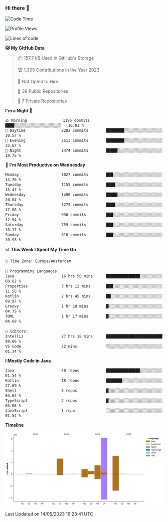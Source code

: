### Hi there 👋


<!--START_SECTION:waka-->
![Code Time](http://img.shields.io/badge/Code%20Time-3%2C207%20hrs%2011%20mins-blue)

![Profile Views](http://img.shields.io/badge/Profile%20Views-7-blue)

![Lines of code](https://img.shields.io/badge/From%20Hello%20World%20I%27ve%20Written-7.4%20million%20lines%20of%20code-blue)

**🐱 My GitHub Data** 

> 📦 157.7 kB Used in GitHub's Storage 
 > 
> 🏆 1,305 Contributions in the Year 2023
 > 
> 🚫 Not Opted to Hire
 > 
> 📜 39 Public Repositories 
 > 
> 🔑 7 Private Repositories 
 > 
**I'm a Night 🦉** 

```text
🌞 Morning                1195 commits        ████░░░░░░░░░░░░░░░░░░░░░   16.01 % 
🌆 Daytime                2282 commits        ████████░░░░░░░░░░░░░░░░░   30.57 % 
🌃 Evening                2513 commits        ████████░░░░░░░░░░░░░░░░░   33.67 % 
🌙 Night                  1474 commits        █████░░░░░░░░░░░░░░░░░░░░   19.75 % 
```
📅 **I'm Most Productive on Wednesday** 

```text
Monday                   1027 commits        ███░░░░░░░░░░░░░░░░░░░░░░   13.76 % 
Tuesday                  1155 commits        ████░░░░░░░░░░░░░░░░░░░░░   15.47 % 
Wednesday                1496 commits        █████░░░░░░░░░░░░░░░░░░░░   20.04 % 
Thursday                 1275 commits        ████░░░░░░░░░░░░░░░░░░░░░   17.08 % 
Friday                   936 commits         ███░░░░░░░░░░░░░░░░░░░░░░   12.54 % 
Saturday                 759 commits         ███░░░░░░░░░░░░░░░░░░░░░░   10.17 % 
Sunday                   816 commits         ███░░░░░░░░░░░░░░░░░░░░░░   10.93 % 
```


📊 **This Week I Spent My Time On** 

```text
🕑︎ Time Zone: Europe/Amsterdam

💬 Programming Languages: 
Java                     16 hrs 50 mins      ███████████████░░░░░░░░░░   60.82 % 
Properties               3 hrs 12 mins       ███░░░░░░░░░░░░░░░░░░░░░░   11.58 % 
Kotlin                   2 hrs 45 mins       ██░░░░░░░░░░░░░░░░░░░░░░░   09.97 % 
Groovy                   1 hr 18 mins        █░░░░░░░░░░░░░░░░░░░░░░░░   04.75 % 
TOML                     1 hr 17 mins        █░░░░░░░░░░░░░░░░░░░░░░░░   04.69 % 

🔥 Editors: 
IntelliJ                 27 hrs 18 mins      █████████████████████████   98.66 % 
VS Code                  22 mins             ░░░░░░░░░░░░░░░░░░░░░░░░░   01.34 % 
```

**I Mostly Code in Java** 

```text
Java                     40 repos            ███████████████░░░░░░░░░░   61.54 % 
Kotlin                   18 repos            ███████░░░░░░░░░░░░░░░░░░   27.69 % 
Shell                    3 repos             █░░░░░░░░░░░░░░░░░░░░░░░░   04.62 % 
TypeScript               2 repos             █░░░░░░░░░░░░░░░░░░░░░░░░   03.08 % 
JavaScript               1 repo              ░░░░░░░░░░░░░░░░░░░░░░░░░   01.54 % 
```



**Timeline**

![Lines of Code chart](https://raw.githubusercontent.com/powercasgamer/powercasgamer/master/assets/bar_graph.png)


 Last Updated on 14/05/2023 16:23:41 UTC
<!--END_SECTION:waka-->
